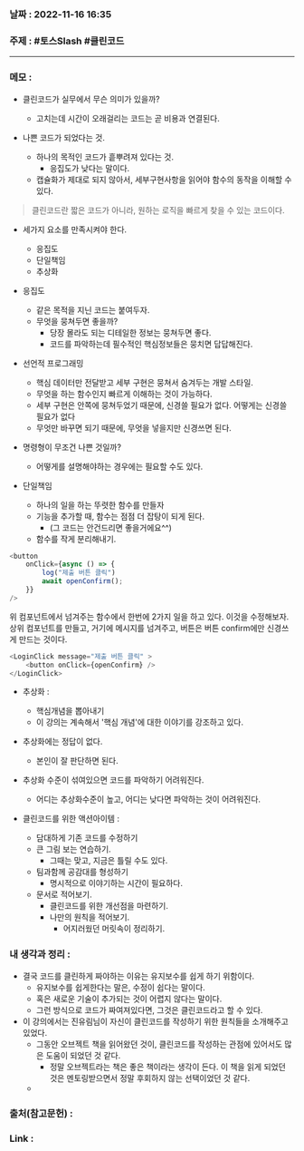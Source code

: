 ### 날짜 : 2022-11-16 16:35
### 주제 :  #토스Slash #클린코드 

---- 

### 메모 : 

- 클린코드가 실무에서 무슨 의미가 있을까?
	- 고치는데 시간이 오래걸리는 코드는 곧 비용과 연결된다. 

- 나쁜 코드가 되었다는 것. 
	- 하나의 목적인 코드가 흩뿌려져 있다는 것. 
		- 응집도가 낮다는 말이다. 
	- 캡슐화가 제대로 되지 않아서, 세부구현사항을 읽어야 함수의 동작을 이해할 수 있다. 

> 클린코드란 짧은 코드가 아니라, 원하는 로직을 빠르게 찾을 수 있는 코드이다. 


- 세가지 요소를 만족시켜야 한다. 
	- 응집도 
	- 단일책임
	- 추상화 

- 응집도 
	- 같은 목적을 지닌 코드는 붙여두자. 
	- 무엇을 뭉쳐두면 좋을까? 
		- 당장 몰라도 되는 디테일한 정보는 뭉쳐두면 좋다. 
		- 코드를 파악하는데 필수적인 핵심정보들은 뭉치면 답답해진다. 
- 선언적 프로그래밍 
	- 핵심 데이터만 전달받고 세부 구현은 뭉쳐서 숨겨두는 개발 스타일. 
	- 무엇을 하는 함수인지 빠르게 이해하는 것이 가능하다. 
	- 세부 구현은 안쪽에 뭉쳐두었기 때문에, 신경쓸 필요가 없다. 어떻게는 신경쓸 필요가 없다 
	- 무엇만 바꾸면 되기 때문에, 무엇을 넣을지만 신경쓰면 된다. 
- 명령형이 무조건 나쁜 것일까? 
	- 어떻게를 설명해야하는 경우에는 필요할 수도 있다. 

- 단일책임
	- 하나의 일을 하는 뚜렷한 함수를 만들자 
	- 기능을 추가할 때, 함수는 점점 더 잡탕이 되게 된다. 
		- (그 코드는 안건드리면 좋을거에요^^)
	- 함수를 작게 분리해내기. 

```javascript
<button
	onClick={async () => {
		log("제출 버튼 클릭")
		await openConfirm();
	}}
/>
```
위 컴포넌트에서 넘겨주는 함수에서 한번에 2가지 일을 하고 있다. 이것을 수정해보자. 
상위 컴포넌트를 만들고, 거기에 메시지를 넘겨주고, 버튼은 버튼 confirm에만 신경쓰게 만드는 것이다.

```javascript
<LoginClick message="제출 버튼 클릭" >
	<button onClick={openConfirm} />
</LoginClick>
```



- 추상화 : 
	- 핵심개념을 뽑아내기 
	- 이 강의는 계속해서 '핵심 개념'에 대한 이야기를 강조하고 있다. 
- 추상화에는 정답이 없다. 
	- 본인이 잘 판단하면 된다. 
- 추상화 수준이 섞여있으면 코드를 파악하기 어려워진다. 
	- 어디는 추상화수준이 높고, 어디는 낮다면 파악하는 것이 어려워진다. 



- 클린코드를 위한 액션아이템 : 
	- 담대하게 기존 코드를 수정하기 
	- 큰 그림 보는 연습하기. 
		- 그때는 맞고, 지금은 틀릴 수도 있다. 
	- 팀과함께 공감대를 형성하기 
		- 명시적으로 이야기하는 시간이 필요하다. 
	- 문서로 적어보기. 
		- 클린코드를 위한 개선점을 마련하기. 
		- 나만의 원칙을 적어보기. 
			- 어지러웠던 머릿속이 정리하기.




### 내 생각과 정리 : 
- 결국 코드를 클린하게 짜야하는 이유는 유지보수를 쉽게 하기 위함이다. 
	- 유지보수를 쉽게한다는 말은, 수정이 쉽다는 말이다. 
	- 혹은 새로운 기술이 추가되는 것이 어렵지 않다는 말이다. 
	- 그런 방식으로 코드가 짜여져있다면, 그것은 클린코드라고 할 수 있다. 
- 이 강의에서는 진유림님이 자신이 클린코드를 작성하기 위한 원칙들을 소개해주고 있었다. 
	- 그동안 오브젝트 책을 읽어왔던 것이, 클린코드를 작성하는 관점에 있어서도 많은 도움이 되었던 것 같다. 
		- 정말 오브젝트라는 책은 좋은 책이라는 생각이 든다. 이 책을 읽게 되었던 것은 멘토링받으면서 정말 후회하지 않는 선택이었던 것 같다. 
	- 


### 출처(참고문헌) : 


### Link : 
